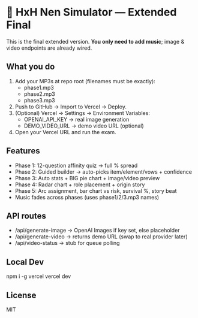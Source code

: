 # 🪪 HxH Nen Simulator — Extended Final

This is the final extended version. **You only need to add music**; image & video endpoints are already wired.

## What you do
1) Add your MP3s at repo root (filenames must be exactly):
   - phase1.mp3
   - phase2.mp3
   - phase3.mp3
2) Push to GitHub → Import to Vercel → Deploy.
3) (Optional) Vercel → Settings → Environment Variables:
   - OPENAI_API_KEY → real image generation
   - DEMO_VIDEO_URL → demo video URL (optional)
4) Open your Vercel URL and run the exam.

## Features
- Phase 1: 12-question affinity quiz → full % spread
- Phase 2: Guided builder → auto-picks item/element/vows + confidence
- Phase 3: Auto stats + BIG pie chart + image/video preview
- Phase 4: Radar chart + role placement + origin story
- Phase 5: Arc assignment, bar chart vs risk, survival %, story beat
- Music fades across phases (uses phase1/2/3.mp3 names)

## API routes
- /api/generate-image → OpenAI Images if key set, else placeholder
- /api/generate-video → returns demo URL (swap to real provider later)
- /api/video-status → stub for queue polling

## Local Dev
npm i -g vercel
vercel dev

## License
MIT
